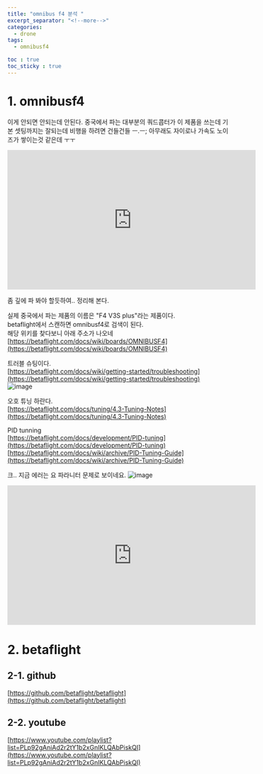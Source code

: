 ```yaml
---
title: "omnibus f4 분석 "
excerpt_separator: "<!--more-->"
categories:
  - drone
tags:
  - omnibusf4

toc : true
toc_sticky : true
---
```


# 1. omnibusf4
이게 안되면 안되는데 안된다. 중국에서 파는 대부분의 쿼드콥터가 이 제품을 쓰는데 기본 셋팅까지는 잘되는데 비행을 하려면 건들건들 ㅡ.ㅡ;
아무래도 자이로나 가속도 노이즈가 쌓이는것 같은데 ㅜㅜ 

<iframe width="560" height="315" src="https://www.youtube.com/embed/zj0wBMwgM6c" frameborder="0" allowfullscreen></iframe>    

좀 깊에 파 봐야 할듯하여.. 정리해 본다.   

실제 중국에서 파는 제품의 이름은 "F4 V3S plus"라는 제품이다.    
betaflight에서 스캔하면 omnibusf4로 검색이 된다.    
해당 위키를 찾다보니 아래 주소가 나오네  
[https://betaflight.com/docs/wiki/boards/OMNIBUSF4](https://betaflight.com/docs/wiki/boards/OMNIBUSF4)    

트러블 슈팅이다.    
[https://betaflight.com/docs/wiki/getting-started/troubleshooting](https://betaflight.com/docs/wiki/getting-started/troubleshooting)    
![image](https://github.com/younlea/younlea.github.io/assets/1435846/dd335f02-4de6-4b0d-8322-4298f567387d)

오호 튜닝 하란다.   
[https://betaflight.com/docs/tuning/4.3-Tuning-Notes](https://betaflight.com/docs/tuning/4.3-Tuning-Notes)     

PID tunning   
[https://betaflight.com/docs/development/PID-tuning](https://betaflight.com/docs/development/PID-tuning)   
[https://betaflight.com/docs/wiki/archive/PID-Tuning-Guide](https://betaflight.com/docs/wiki/archive/PID-Tuning-Guide)    

크.. 지금 에러는 요 파라니터 문제로 보이네요.
![image](https://github.com/younlea/younlea.github.io/assets/1435846/c4654801-9644-46f3-a3d0-fecf2a471d20)

<iframe width="560" height="315" src="https://www.youtube.com/embed/YNzqTGEl2xQ" frameborder="0" allowfullscreen></iframe>    


# 2. betaflight   
## 2-1. github   
[https://github.com/betaflight/betaflight](https://github.com/betaflight/betaflight)

## 2-2. youtube
[https://www.youtube.com/playlist?list=PLp92gAniAd2r2tY1b2xGnIKLQAbPiskQI](https://www.youtube.com/playlist?list=PLp92gAniAd2r2tY1b2xGnIKLQAbPiskQI)     

